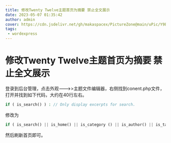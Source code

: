 ```yaml
---
title: 修改Twenty Twelve主题首页为摘要 禁止全文展示
date: 2023-05-07 01:35:42
author: admin
cover: https://cdn.jsdelivr.net/gh/makaspacex/PictureZone@main/uPic/Y9EXGw.png
tags:
 - wordexpress
---
```


# 修改Twenty Twelve主题首页为摘要 禁止全文展示

登录到后台管理，点击外观--->>主题文件编辑器，右侧找到conent.php文件，打开并找到如下代码，大约在40行左右。

```php
if ( is_search() ) : // Only display excerpts for search.
```

修改为

```php
if ( is_search() || is_home() || is_category () || is_author() || is_tag() || is_archive() ) : // Only display excerpts for search.
```

然后刷新首页即可。
